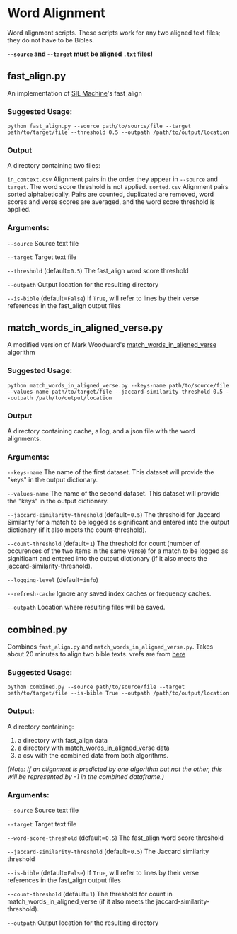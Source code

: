 # Word Alignment

Word alignment scripts. These scripts work for any two aligned text files; they do not have to be Bibles.

**`--source` and `--target` must be aligned `.txt` files!** 

## fast_align.py
An implementation of [SIL Machine](https://github.com/sillsdev/machine.py/tree/main/machine)'s fast_align
### Suggested Usage:

`python fast_align.py --source path/to/source/file --target path/to/target/file --threshold 0.5 --outpath /path/to/output/location`

### Output

A directory containing two files:

`in_context.csv`  Alignment pairs in the order they appear in `--source` and `target`. The word score threshold is not applied.
`sorted.csv`  Alignment pairs sorted alphabetically. Pairs are counted, duplicated are removed, word scores and verse scores are averaged, and the word score threshold is applied.

### Arguments:

`--source`  Source text file

`--target`  Target text file

`--threshold`  (default=`0.5`)  The fast_align word score threshold

`--outpath`  Output location for the resulting directory   

`--is-bible`  (default=`False`)  If `True`, will refer to lines by their verse references in the fast_align output files

## match_words_in_aligned_verse.py
A modified version of Mark Woodward's [match_words_in_aligned_verse](https://github.com/sil-ai/new2old) algorithm
### Suggested Usage:

`python match_words_in_aligned_verse.py --keys-name path/to/source/file --values-name path/to/target/file --jaccard-similarity-threshold 0.5 --outpath /path/to/output/location`

### Output

A directory containing cache, a log, and a json file with the word alignments. 

### Arguments:

`--keys-name`  The name of the first dataset. This dataset will provide the "keys" in the output dictionary.

`--values-name`  The name of the second dataset. This dataset will provide the "keys" in the output dictionary.

`--jaccard-similarity-threshold`  (default=`0.5`) The threshold for Jaccard Similarity for a match to be logged as significant and entered into the output dictionary (if it also meets the count-threshold).

`--count-threshold`  (default=`1`)  The threshold for count (number of occurences of the two items in the same verse) for a match to be logged as significant and entered into the output dictionary (if it also meets the jaccard-similarity-threshold).

`--logging-level`  (default=`info`)

`--refresh-cache`  Ignore any saved index caches or frequency caches.

`--outpath` Location where resulting files will be saved. 

## combined.py
Combines `fast_align.py` and `match_words_in_aligned_verse.py`. Takes about 20 minutes to align two bible texts. 
vrefs are from [here](https://github.com/sil-ai/aqua-api/tree/master/fixtures)
### Suggested Usage:
`python combined.py --source path/to/source/file --target path/to/target/file --is-bible True --outpath /path/to/output/location`

### Output:
A directory containing:

1) a directory with fast_align data
2) a directory with match_words_in_aligned_verse data
3) a csv with the combined data from both algorithms. 

*(Note: If an alignment is predicted by one algorithm but not the other, this will be represented by -1 in the combined dataframe.)*

### Arguments:

`--source`  Source text file

`--target`  Target text file

`--word-score-threshold`  (default=`0.5`)  The fast_align word score threshold

`--jaccard-similarity-threshold`  (default=`0.5`)  The Jaccard similarity threshold

`--is-bible`  (default=`False`)  If `True`, will refer to lines by their verse references in the fast_align output files

`--count-threshold`  (default=`1`)  The threshold for count in match_words_in_aligned_verse (if it also meets the jaccard-similarity-threshold).

`--outpath`  Output location for the resulting directory  


